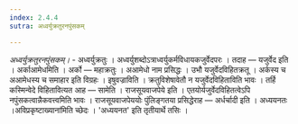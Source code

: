 ```yaml
---
index: 2.4.4
sutra: अध्वर्युक्रतुरनपुंसकम्

---
```

_अध्वर्युक्रतुरनपुंसकम्।_ - अध्वर्युक्रतुः । अध्वर्युशब्दोऽत्राध्वर्युकर्मविधायकजुर्वेदपरः । तदाह — यजुर्वेद इति । अर्काआमेधमिति । अर्को — महाक्रतुः । अआमेधो नाम प्रसिद्धः । उभौ यजुर्वेदविहितक्रतू । अर्कस्य च अआमेधस्य च समाहार इति विग्रहः । इषुवज्राविति । क्रतुविशेषावेतौ न यजुर्वेदविहिताविति भावः । तर्हि कस्मिन्वेदे विहितावित्यत आह — सामेति । राजसूयवाजपेये इति । एतयोर्यजुर्वेदविहितत्वेऽपि नपुंसकत्वान्नैकवत्त्वमिति भावः । राजसूयवाजपेययोः पुंलिङ्गतया प्रसिद्धेराह — अर्धर्चादी इति । अध्ययनतः ।अविप्रकृष्टाख्याना॑मिति च्छेदः । 'अध्ययनत' इति तृतीयार्थे तसिः । 
